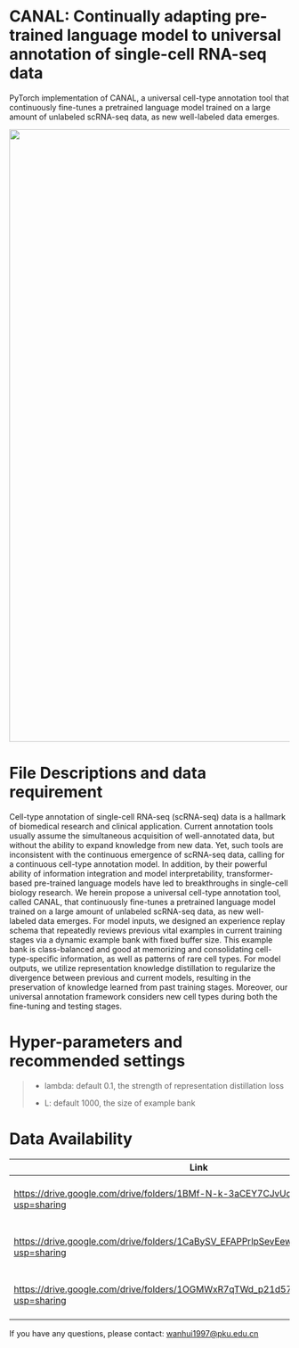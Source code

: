 # CANAL: Continually adapting pre-trained language model to universal annotation of single-cell RNA-seq data
PyTorch implementation of CANAL,  a universal cell-type annotation tool that continuously fine-tunes a pretrained language model trained on a large amount of unlabeled scRNA-seq data, as new well-labeled data emerges.

<p align="center">
<img src="https://github.com/aster-ww/CANAL/blob/main/framework.jpg" width="1100" align="center">
</p>

# File Descriptions and data requirement

Cell-type annotation of single-cell RNA-seq (scRNA-seq) data is a hallmark of biomedical research and clinical application. Current annotation tools usually assume the simultaneous acquisition of well-annotated data, but without the ability to expand knowledge from new data. Yet, such tools are inconsistent with the continuous emergence of scRNA-seq data, calling for a continuous cell-type annotation model. In addition, by their powerful ability of information integration and model interpretability, transformer-based pre-trained language models have led to breakthroughs in single-cell biology research.  We herein propose a universal cell-type annotation tool, called CANAL, that continuously fine-tunes a pretrained language model trained on a large amount of unlabeled scRNA-seq data, as new well-labeled data emerges. For model inputs, we designed an experience replay schema that repeatedly reviews previous vital examples in current training stages via a dynamic example bank with fixed buffer size. This example bank is class-balanced and good at memorizing and consolidating cell-type-specific information, as well as patterns of rare cell types. For model outputs, we utilize representation knowledge distillation to regularize the divergence between previous and current models, resulting in the preservation of knowledge learned from past training stages. Moreover, our universal annotation framework considers new cell types during both the fine-tuning and testing stages. 


 # Hyper-parameters and recommended settings

>- lambda: default 0.1, the strength of representation distillation loss
>
>- L: default 1000, the size of example bank
>

# Data Availability

|Link|Description|
|----|-----------|
|https://drive.google.com/drive/folders/1BMf-N-k-3aCEY7CJvUcK9nZZ2UD7p3C0?usp=sharing| Datasets of the pancreas experiemnts|
|https://drive.google.com/drive/folders/1CaBySV_EFAPPrlpSevEewFds5cjJxC_T?usp=sharing| Datasets of the cross-tissue experiemnts |
|https://drive.google.com/drive/folders/1OGMWxR7qTWd_p21d57EyNWv5X48BNN0M?usp=sharing| Datasets of the human immune experiemnts |


If you have any questions, please contact: wanhui1997@pku.edu.cn
